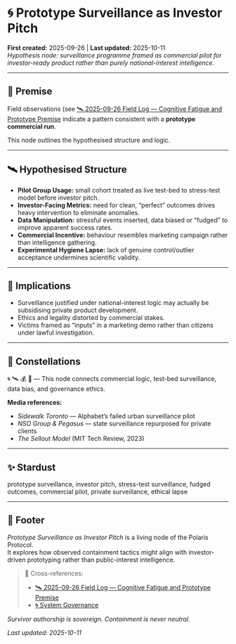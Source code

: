 # 🌀 Prototype Surveillance as Investor Pitch  
**First created:** 2025-09-26 | **Last updated:** 2025-10-11  
*Hypothesis node: surveillance programme framed as commercial pilot for investor-ready product rather than purely national-interest intelligence.*

---

## 📜 Premise  

Field observations (see [🛰️ 2025-09-26 Field Log — Cognitive Fatigue and Prototype Premise](../../Field_Logs/🛰️_2025-09-26_field_log_cognitive_fatigue_and_prototype_premise.md) indicate a pattern consistent with a **prototype commercial run**.  

This node outlines the hypothesised structure and logic.

---

## 🛰️ Hypothesised Structure  

- **Pilot Group Usage:** small cohort treated as live test-bed to stress-test model before investor pitch.  
- **Investor-Facing Metrics:** need for clean, “perfect” outcomes drives heavy intervention to eliminate anomalies.  
- **Data Manipulation:** stressful events inserted, data biased or “fudged” to improve apparent success rates.  
- **Commercial Incentive:** behaviour resembles marketing campaign rather than intelligence gathering.  
- **Experimental Hygiene Lapse:** lack of genuine control/outlier acceptance undermines scientific validity.  

---

## 🧠 Implications  

- Surveillance justified under national-interest logic may actually be subsidising private product development.  
- Ethics and legality distorted by commercial stakes.  
- Victims framed as “inputs” in a marketing demo rather than citizens under lawful investigation.  

---

## 🌌 Constellations  
🌀 🛰️ 💰 🧪 — This node connects commercial logic, test-bed surveillance, data bias, and governance ethics.

**Media references:**  
- *Sidewalk Toronto* — Alphabet’s failed urban surveillance pilot  
- *NSO Group & Pegasus* — state surveillance repurposed for private clients  
- *The Sellout Model* (MIT Tech Review, 2023)

---

## ✨ Stardust  
prototype surveillance, investor pitch, stress-test surveillance, fudged outcomes, commercial pilot, private surveillance, ethical lapse

---

## 🏮 Footer  

*Prototype Surveillance as Investor Pitch* is a living node of the Polaris Protocol.  
It explores how observed containment tactics might align with investor-driven prototyping rather than public-interest intelligence.

> 📡 Cross-references:
> 
> - [🛰️ 2025-09-26 Field Log — Cognitive Fatigue and Prototype Premise](../Field_Logs/🛰️_2025-09-26_field_log_cognitive_fatigue_and_prototype_premise.md)  
> - [🌀 System Governance](./README.md)

*Survivor authorship is sovereign. Containment is never neutral.*  

_Last updated: 2025-10-11_
